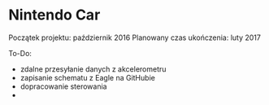 Nintendo Car
====================

Początek projektu: październik 2016
Planowany czas ukończenia: luty 2017

To-Do:
  - zdalne przesyłanie danych z akcelerometru
  - zapisanie schematu z Eagle na GitHubie
  - dopracowanie sterowania
  - 
